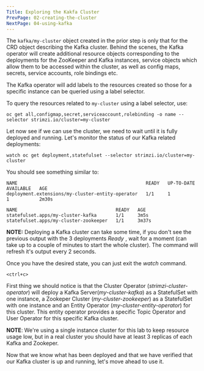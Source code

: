 ```yaml
---
Title: Exploring the Kakfa Cluster
PrevPage: 02-creating-the-cluster
NextPage: 04-using-kafka
---
```


The `kafka/my-cluster` object created in the prior step is only that for the CRD object describing the Kafka cluster. Behind the scenes, the Kafka operator will create additional resource objects corresponding to the deployments for the ZooKeeper and Kafka instances, service objects which allow them to be accessed within the cluster, as well as config maps, secrets, service accounts, role bindings etc.

The Kafka operator will add labels to the resources created so those for a specific instance can be queried using a label selector.

To query the resources related to `my-cluster` using a label selector, use:

```execute
oc get all,configmap,secret,serviceaccount,rolebinding -o name --selector strimzi.io/cluster=my-cluster
```

Let now see if we can use the cluster, we need to wait until it is fully deployed and running. Let's monitor the status of our Kafka related deployments:

```execute
watch oc get deployment,statefulset --selector strimzi.io/cluster=my-cluster
```

You should see something similar to:

```
NAME                                               READY   UP-TO-DATE   AVAILABLE   AGE
deployment.extensions/my-cluster-entity-operator   1/1     1            1           2m30s

NAME                                    READY   AGE
statefulset.apps/my-cluster-kafka       1/1     3m5s
statefulset.apps/my-cluster-zookeeper   1/1     3m37s
```

__NOTE:__ Deploying a Kafka cluster can take some time, if you don't see the previous output with the 3 deployments _Ready_ , wait for a moment (can take up to a couple of minutes to start the whole cluster). The command will refresh it's output every 2 seconds.

Once you have the desired state, you can just exit the _watch_ command.

```execute
<ctrl+c>
```

First thing we should notice is that the Cluster Operator (_strimzi-cluster-operator_) will deploy a Kafka Server(_my-cluster-kafka_) as a StatefulSet with one instance, a Zookeper Cluster (_my-cluster-zookeeper_) as a StatefulSet with one instance and an Entity Operator (_my-cluster-entity-operator_) for this cluster. This entity operator provides a specific Topic Operator and User Operator for this specific Kafka cluster.

__NOTE__: We're using a single instance cluster for this lab to keep resource usage low, but in a real cluster you should have at least 3 replicas of each Kafka and Zookeper.

Now that we know what has been deployed and that we have verified that our Kafka cluster is up and running, let's move ahead to use it.